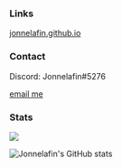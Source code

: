 <!-- ### Hi there 👋 -->

<!--
**jonnelafin/jonnelafin** is a ✨ _special_ ✨ repository because its `README.md` (this file) appears on your GitHub profile.

Here are some ideas to get you started:

- 🔭 I’m currently working on ...
- 🌱 I’m currently learning ...
- 👯 I’m looking to collaborate on ...
- 🤔 I’m looking for help with ...
- 💬 Ask me about ...
- 📫 How to reach me: ...
- 😄 Pronouns: ...
- ⚡ Fun fact: ...
-->

### Links
[jonnelafin.github.io](https://jonnelafin.github.io)

### Contact
Discord: Jonnelafin#5276

[email me](mailto:elias.eskelinen@protonmail.com)

### Stats
<img src="https://komarev.com/ghpvc/?username=jonnelafin&color=ff69b4"/>

![Jonnelafin's GitHub stats](https://github-readme-stats.vercel.app/api?username=jonnelafin&show_icons=true&theme=radical)

<!--<img align="left" src="https://github-readme-stats.vercel.app/api?username=Jonnelafin&&show_icons=true&theme=tokyonight&count_private=true&hide=stars,prs,issues"/>
<img style="max-width: 37.3% !important" align="right" src="https://github-readme-stats.vercel.app/api/top-langs/?username=Jonnelafin&&show_icons=true&theme=tokyonight&count_private=true&layout=compact"/> -->
